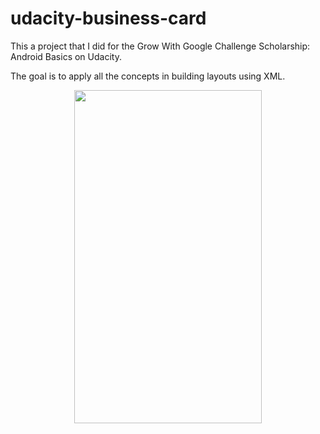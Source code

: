 # udacity-business-card

This a project that I did for the Grow With Google Challenge Scholarship: Android Basics on Udacity.

The goal is to apply all the concepts in building layouts using XML.

<p align="center">
 <img width="300" height="533" src="https://i.imgur.com/WAYjlSn.png">
</p>
